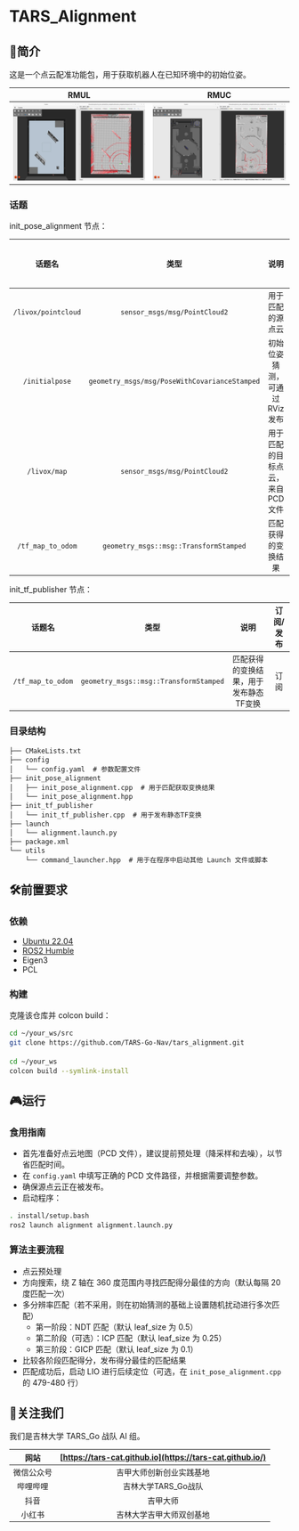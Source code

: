 # TARS_Alignment

## 📢简介

这是一个点云配准功能包，用于获取机器人在已知环境中的初始位姿。

| RMUL | RMUC |
|:----:|:----:|
|![rmul](./docs/rmul.png)|![rmuc](./docs/rmuc.png)|

### 话题

init_pose_alignment 节点：

| 话题名 | 类型 | 说明 | 订阅/发布 |
|:-----:|:---:|:----:|:-------:|
|`/livox/pointcloud`|`sensor_msgs/msg/PointCloud2`|用于匹配的源点云|订阅|
|`/initialpose`|`geometry_msgs/msg/PoseWithCovarianceStamped`|初始位姿猜测，可通过 RViz 发布|订阅|
|`/livox/map`|`sensor_msgs/msg/PointCloud2`|用于匹配的目标点云，来自 PCD 文件|发布|
|`/tf_map_to_odom`|`geometry_msgs::msg::TransformStamped`|匹配获得的变换结果|发布|

init_tf_publisher 节点：

| 话题名 | 类型 | 说明 | 订阅/发布 |
|:-----:|:---:|:----:|:-------:|
|`/tf_map_to_odom`|`geometry_msgs::msg::TransformStamped`|匹配获得的变换结果，用于发布静态TF变换|订阅|

### 目录结构

```
├── CMakeLists.txt
├── config
│   └── config.yaml  # 参数配置文件
├── init_pose_alignment
│   ├── init_pose_alignment.cpp  # 用于匹配获取变换结果
│   └── init_pose_alignment.hpp
├── init_tf_publisher
│   └── init_tf_publisher.cpp  # 用于发布静态TF变换
├── launch
│   └── alignment.launch.py
├── package.xml
└── utils
    └── command_launcher.hpp  # 用于在程序中启动其他 Launch 文件或脚本
```

## 🛠️前置要求

### 依赖

- [Ubuntu 22.04](https://releases.ubuntu.com/jammy/)
- [ROS2 Humble](https://docs.ros.org/en/humble/index.html)
- Eigen3
- PCL

### 构建

克隆该仓库并 colcon build：

```bash
cd ~/your_ws/src
git clone https://github.com/TARS-Go-Nav/tars_alignment.git

cd ~/your_ws
colcon build --symlink-install
```

## 🎮运行

### 食用指南

- 首先准备好点云地图（PCD 文件），建议提前预处理（降采样和去噪），以节省匹配时间。
- 在 `config.yaml` 中填写正确的 PCD 文件路径，并根据需要调整参数。
- 确保源点云正在被发布。
- 启动程序：

```bash
. install/setup.bash
ros2 launch alignment alignment.launch.py
```

### 算法主要流程

- 点云预处理
- 方向搜索，绕 Z 轴在 360 度范围内寻找匹配得分最佳的方向（默认每隔 20 度匹配一次）
- 多分辨率匹配（若不采用，则在初始猜测的基础上设置随机扰动进行多次匹配）
  - 第一阶段：NDT 匹配（默认 leaf_size 为 0.5）
  - 第二阶段（可选）：ICP 匹配（默认 leaf_size 为 0.25）
  - 第三阶段：GICP 匹配（默认 leaf_size 为 0.1）
- 比较各阶段匹配得分，发布得分最佳的匹配结果
- 匹配成功后，启动 LIO 进行后续定位（可选，在 `init_pose_alignment.cpp` 的 479-480 行）

## 👀关注我们

我们是吉林大学 TARS_Go 战队 AI 组。

|网站|[https://tars-cat.github.io](https://tars-cat.github.io/)|
|:-:|:-:|
|微信公众号|吉甲大师创新创业实践基地|
|哔哩哔哩|吉林大学TARS_Go战队|
|抖音|吉甲大师|
|小红书|吉林大学吉甲大师双创基地|
